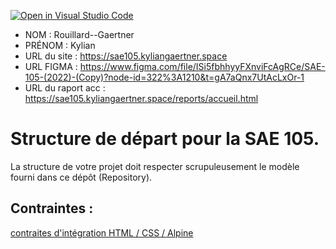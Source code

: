 [![Open in Visual Studio Code](https://classroom.github.com/assets/open-in-vscode-c66648af7eb3fe8bc4f294546bfd86ef473780cde1dea487d3c4ff354943c9ae.svg)](https://classroom.github.com/online_ide?assignment_repo_id=9708348&assignment_repo_type=AssignmentRepo)
- NOM : Rouillard--Gaertner
- PRÉNOM : Kylian
- URL du site : https://sae105.kyliangaertner.space
- URL FIGMA : https://www.figma.com/file/ISi5fbhhyyFXnviFcAgRCe/SAE-105-(2022)-(Copy)?node-id=322%3A1210&t=gA7aQnx7UtAcLxOr-1
- URL du raport acc : https://sae105.kyliangaertner.space/reports/accueil.html

# Structure de départ pour la SAE 105.

La structure de votre projet doit respecter scrupuleusement le modèle fourni dans ce dépôt (Repository).

## Contraintes :
[contraites d'intégration HTML / CSS / Alpine](https://moodle.univ-fcomte.fr/mod/page/view.php?id=645799)
